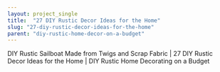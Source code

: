 ```yaml
---
layout: project_single
title:  "27 DIY Rustic Decor Ideas for the Home"
slug: "27-diy-rustic-decor-ideas-for-the-home"
parent: "diy-rustic-home-decor-on-a-budget"
---
```

DIY Rustic Sailboat Made from Twigs and Scrap Fabric | 27 DIY Rustic Decor Ideas for the Home | DIY Rustic Home Decorating on a Budget